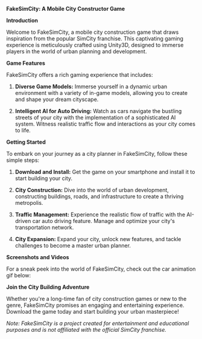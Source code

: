**FakeSimCity: A Mobile City Constructor Game**

**Introduction**

Welcome to FakeSimCity, a mobile city construction game that draws inspiration from the popular SimCity franchise. This captivating gaming experience is meticulously crafted using Unity3D, designed to immerse players in the world of urban planning and development.

**Game Features**

FakeSimCity offers a rich gaming experience that includes:

1. **Diverse Game Models:** Immerse yourself in a dynamic urban environment with a variety of in-game models, allowing you to create and shape your dream cityscape.

2. **Intelligent AI for Auto Driving:** Watch as cars navigate the bustling streets of your city with the implementation of a sophisticated AI system. Witness realistic traffic flow and interactions as your city comes to life.

**Getting Started**

To embark on your journey as a city planner in FakeSimCity, follow these simple steps:

1. **Download and Install:** Get the game on your smartphone and install it to start building your city.

2. **City Construction:** Dive into the world of urban development, constructing buildings, roads, and infrastructure to create a thriving metropolis.

3. **Traffic Management:** Experience the realistic flow of traffic with the AI-driven car auto driving feature. Manage and optimize your city's transportation network.

4. **City Expansion:** Expand your city, unlock new features, and tackle challenges to become a master urban planner.

**Screenshots and Videos**

For a sneak peek into the world of FakeSimCity, check out the car animation gif below:

**Join the City Building Adventure**

Whether you're a long-time fan of city construction games or new to the genre, FakeSimCity promises an engaging and entertaining experience. Download the game today and start building your urban masterpiece!

*Note: FakeSimCity is a project created for entertainment and educational purposes and is not affiliated with the official SimCity franchise.*